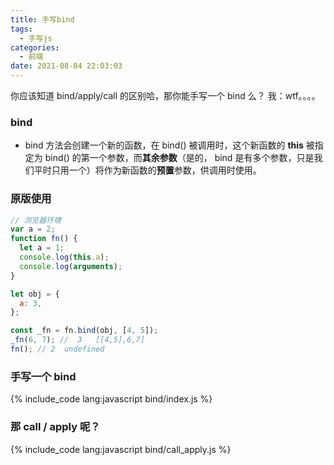 ```yaml
---
title: 手写bind
tags:
  - 手写js
categories:
  - 前端
date: 2021-08-04 22:03:03
---
```


你应该知道 bind/apply/call 的区别哈，那你能手写一个 bind 么？ 我：wtf。。。。

<!-- more -->

### bind

- bind 方法会创建一个新的函数，在 bind() 被调用时，这个新函数的 **this** 被指定为 bind() 的第一个参数，而**其余参数**（是的， bind 是有多个参数，只是我们平时只用一个）将作为新函数的**预置**参数，供调用时使用。

### 原版使用

```javascript
// 浏览器环境
var a = 2;
function fn() {
  let a = 1;
  console.log(this.a);
  console.log(arguments);
}

let obj = {
  a: 3,
};

const _fn = fn.bind(obj, [4, 5]);
_fn(6, 7); //  3   [[4,5],6,7]
fn(); // 2  undefined
```

### 手写一个 bind

{% include_code lang:javascript bind/index.js %}

### 那 call / apply 呢？

{% include_code lang:javascript bind/call_apply.js %}
